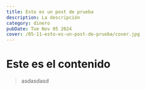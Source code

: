 ```yaml
---
title: Esto es un post de prueba
description: La descripción
category: dinero
pubDate: Tue Nov 05 2024
cover: /05-11-esto-es-un-post-de-prueba/cover.jpg
---
```

# Este es el contenido

> asdasdasd
